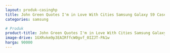```yaml
---
layout: produk-casinghp
title: John Green Quotes I'm in Love With Cities Samsung Galaxy S9 Case
categories: samsung

# Produk
product-title: John Green Quotes I'm in Love With Cities Samsung Galaxy S9 Case
image-drive: 1GXRvkm9p3EAIRffcW0gvf_0IZJT-PA1w
harga: 90000
---
```

